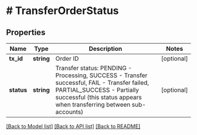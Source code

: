 # # TransferOrderStatus

## Properties

Name | Type | Description | Notes
------------ | ------------- | ------------- | -------------
**tx_id** | **string** | Order ID | [optional] 
**status** | **string** | Transfer status: PENDING - Processing, SUCCESS - Transfer successful, FAIL - Transfer failed, PARTIAL_SUCCESS - Partially successful (this status appears when transferring between sub-accounts) | [optional] 

[[Back to Model list]](../../README.md#documentation-for-models) [[Back to API list]](../../README.md#documentation-for-api-endpoints) [[Back to README]](../../README.md)
